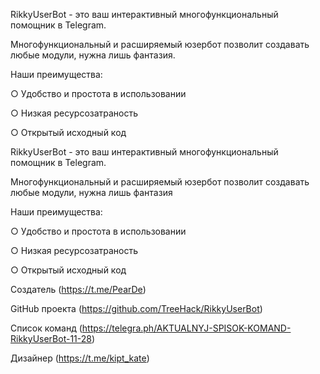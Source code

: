RikkyUserBot - это ваш интерактивный многофункциональный помощник в Telegram.

Многофункциональный и расширяемый юзербот позволит создавать любые модули, нужна лишь фантазия.


Наши преимущества: 

 ○ Удобство и простота в использовании  

 ○ Низкая ресурсозатраность  

 ○ Открытый исходный код  
 
 RikkyUserBot - это ваш интерактивный многофункциональный помощник в Telegram.

Многофункциональный и расширяемый юзербот позволит создавать любые модули, нужна лишь фантазия 


Наши преимущества: 

 ○ Удобство и простота в использовании  

 ○ Низкая ресурсозатраность  

 ○ Открытый исходный код  


Создатель (https://t.me/PearDe)


GitHub проекта (https://github.com/TreeHack/RikkyUserBot)


Список команд (https://telegra.ph/AKTUALNYJ-SPISOK-KOMAND-RikkyUserBot-11-28)


Дизайнер (https://t.me/kipt_kate)
